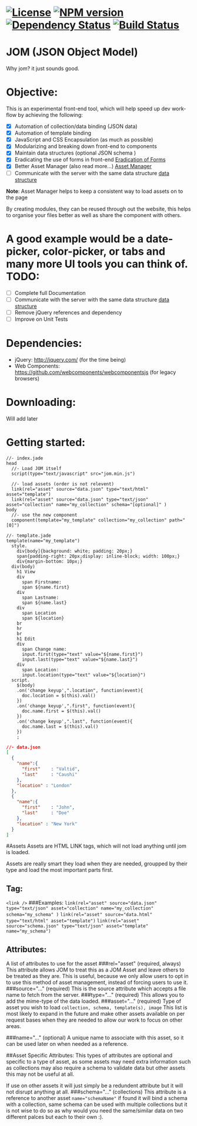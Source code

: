 [![License][LicenseIMGURL]][LicenseURL] [![NPM version][NPMIMGURL]][NPMURL] [![Dependency Status](https://gemnasium.com/valtido/jom.svg)](https://gemnasium.com/valtido/jom) [![Build Status](https://travis-ci.org/valtido/jom.svg?branch=master)](https://travis-ci.org/valtido/jom)
==
[NPMIMGURL]:                https://img.shields.io/npm/v/minify.svg?style=flat
[NPMURL]:                   //npmjs.org/package/minify
[LicenseIMGURL]:            https://img.shields.io/badge/license-MIT-317BF9.svg?style=flat
[LicenseURL]:               https://tldrlegal.com/license/mit-license "MIT License"
[Eradication of Forms]:     http://wp.me/p2HjHX-5x "Eradication of Forms"
[Asset Manager]:            http://wp.me/p2HjHX-5J "Asset Manager"
[data structure]:           http://wp.me/p2HjHX-5J "Data Structure"

JOM (JSON Object Model)
==
Why jom? it just sounds good.

Objective:
==
This is an experimental front-end tool, which will help speed up dev work-flow by
achieving the following:

- [x] Automation of collection/data binding (JSON data)
- [x] Automation of template binding
- [x] JavaScript and CSS Encapsulation (as much as possible)
- [x] Modularizing and breaking down front-end to components
- [x] Maintain data structures (optional JSON schema )
- [x] Eradicating the use of forms in front-end [Eradication of Forms]
- [x] Better Asset Manager (also read more...) [Asset Manager]
- [ ] Communicate with the server with the same data structure [data structure]

**Note**: Asset Manager helps to keep a consistent way to load assets on to the page

By creating modules, they can be reused through out the website, this helps
to organise your files better as well as share the component with others.

A good example would be a date-picker, color-picker, or tabs and many more UI
tools you can think of.
TODO:
==
- [ ] Complete full Documentation
- [ ] Communicate with the server with the same data structure [data structure]
- [ ] Remove jQuery references and dependency
- [ ] Improve on Unit Tests

Dependencies:
==
- jQuery: http://jquery.com/ (for the time being)
- Web Components: https://github.com/webcomponents/webcomponentsjs (for legacy browsers)


Downloading:
==
Will add later

Getting started:
==

```jade
//- index.jade
head
  //- Load JOM itself
  script(type="text/javascript" src="jom.min.js")

  //- load assets (order is not relevent)
  link(rel="asset" source="data.json" type="text/html" asset="template")
  link(rel="asset" source="data.json" type="text/json" asset="collection" name="my_collection" schema="[optional]" )
body
  //- use the new component
  component(template="my_template" collection="my_collection" path="[0]")
```
```jade
//- template.jade
template(name="my_template")
  style.
    div[body]{background: white; padding: 20px;}
    span{padding-right: 20px;display: inline-block; width: 100px;}
    div{margin-bottom: 10px;}
  div(body)
    h1 View
    div
      span Firstname:
      span ${name.first}
    div
      span Lastname:
      span ${name.last}
    div
      span Location
      span ${location}
    br
    hr
    br
    h1 Edit
    div
      span Change name:
      input.first(type="text" value="${name.first}")
      input.last(type="text" value="${name.last}")
    div
      span Location:
      input.location(type="text" value="${location}")
  script.
    $(body)
    .on('change keyup',".location", function(event){
      doc.location = $(this).val()
    })
    .on('change keyup',".first", function(event){
      doc.name.first = $(this).val()
    })
    .on('change keyup',".last", function(event){
      doc.name.last = $(this).val()
    })
    ;

```

```json
//- data.json
[
  {
    "name":{
      "first"    : "Valtid",
      "last"     : "Caushi"
    },
    "location" : "London"
  },
  {
    "name":{
      "first"    : "John",
      "last"     : "Doe"
    },
    "location" : "New York"
  }
]
```

#Assets
Assets are HTML LINK tags, which will not load anything until jom is loaded.

Assets are really smart they load when they are needed, groupped by their type and load the most important parts first.

## Tag:

`<link />`
###Examples:
`link(rel="asset" source="data.json" type="text/json" asset="collection" name="my_collection" schema="my_schema" )`
`link(rel="asset" source="data.html" type="text/html" asset="template")`
`link(rel="asset" source="schema.json" type="text/json" asset="template" name="my_schema")`
## Attributes:
A list of attributes to use for the asset
###rel="asset"    (required, always)
This attribute allows JOM to treat this as a JOM Asset and leave others to be treated as they are. This is useful, because we only allow users to opt in to use this method of asset management, instead of forcing users to use it.
###source="..."   (required)
This is the source attribute which accepts a file name to fetch from the server.
###type="..."    (required)
This allows you to add the mime-type of the data loaded.
###asset="..."   (required) 
Type of asset you wish to load
`collection, schema, template(s), image`
This list is most likely to expand in the future and make other assets available on per request bases when they are needed to allow our work to focus on other areas.

###name="..."   (optional)
A unique name to associate with this asset, so it can be used later on when needed as a reference.

##Asset Specific Attributes:
This types of attributes are optional and specific to a type of asset, as some assets may need extra information such as collections may also require a schema to validate data but other assets this may not be useful at all.

If use on other assets it will just simply be a redundent attribute but it will not disrupt anything at all.
###schema="..."     (collections)
This attribute is a reference to another asset `name="schemaName"` if found it will bind a schema with a collection, same schema can be used with multiple collections but it is not wise to do so as why would you need the same/similar data on two different palces but each to their own :).



